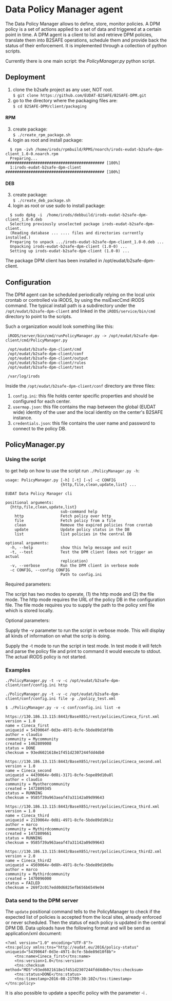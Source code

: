 # Data Policy Manager agent #

The Data Policy Manager allows to define, store, monitor policies.
A DPM policy is a set of actions applied to a set of data and triggered at a certain point in time.
A DPM agent is a client to list and retrieve DPM policies, translate them into B2SAFE operations, schedule them and provide back the status of their enforcement. It is implemented through a collection of python scripts.

Currently there is one main script: the *PolicyManager.py* python script.

## Deployment ##

1. clone the b2safe project as any user, NOT root.  
```$ git clone https://github.com/EUDAT-B2SAFE/B2SAFE-DPM.git```  
2. go to the directory where the packaging files are:  
```$ cd B2SAFE-DPM/client/packaging```  

#### RPM ####

3. create package:  
```$ ./create_rpm_package.sh```  
4. login as root and install package:
```
  $ rpm -ivh /home/irods/rpmbuild/RPMS/noarch/irods-eudat-b2safe-dpm-client_1.0-0.noarch.rpm  
  Preparing...                        ########################################### [100%]  
  1:irods-eudat-b2safe-dpm-client     ########################################### [100%]  
```  

#### DEB ####

3. create package:  
```$ ./create_deb_package.sh```  
4. login as root or use sudo to install package:  
```
  $ sudo dpkg -i  /home/irods/debbuild/irods-eudat-b2safe-dpm-client_1.0-0.deb
  Selecting previously unselected package irods-eudat-b2safe-dpm-client.  
  (Reading database ... .... files and directories currently installed.)  
  Preparing to unpack .../irods-eudat-b2safe-dpm-client_1.0-0.deb ...  
  Unpacking irods-eudat-b2safe-dpm-client (1.0-0) ...  
  Setting up irods-eudat-b2safe-dpm-client (1.0-0) ...  
```  

The package DPM client has been installed in /opt/eudat/b2safe-dpm-client.

## Configuration ##

The DPM agent can be scheduled periodically relying on the local unix crontab or controlled via iRODS, by using the msiExecCmd iRODS command. 
The typical install path is a subdirectory under the `/opt/eudat/b2safe-dpm-client` and linked in the `iRODS/service/bin/cmd` directory to point to the scripts.

Such a organization would look something like this:
```
 iRODS/server/bin/cmd/runPolicyManager.py -> /opt/eudat/b2safe-dpm-client/cmd/PolicyManager.py 
   
 /opt/eudat/b2safe-dpm-client/cmd
 /opt/eudat/b2safe-dpm-client/conf
 /opt/eudat/b2safe-dpm-client/output
 /opt/eudat/b2safe-dpm-client/rules
 /opt/eudat/b2safe-dpm-client/test

 /var/log/irods
```

Inside the `/opt/eudat/b2safe-dpm-client/conf` directory are three files:  
1) `config.ini`: this file holds center specific properties and should be configured for each center.  
2) `usermap.json`: this file contains the map between the global (EUDAT wide) identity of the user and the local identity on
the center's B2SAFE instance.  
3) `credentials.json`: this file contains the user name and password to connect to the policy DB.  

## PolicyManager.py ##

### Using the script ###

to get help on how to use the script run `./PolicyManager.py -h`:
```
usage: PolicyManager.py [-h] [-t] [-v] -c CONFIG
                        {http,file,clean,update,list} ...

EUDAT Data Policy Manager cli

positional arguments:
  {http,file,clean,update,list}
                        sub-command help
    http                Fetch policy over http
    file                Fetch policy from a file
    clean               Remove the expired policies from crontab
    update              Update policy status in the DB
    list                list policies in the central DB

optional arguments:
  -h, --help            show this help message and exit
  -t, --test            Test the DPM client (does not trigger an actual
                        replication)
  -v, --verbose         Run the DPM client in verbose mode
  -c CONFIG, --config CONFIG
                        Path to config.ini
```
Required parameters:

The script has two modes to operate, (1) the http mode and (2) the file mode. 
The http mode requires the URL of the policy DB in the configuration file. 
The file mode requires you to supply the path to the policy xml file which is stored locally.

Optional parameters:

Supply the -v parameter to run the script in verbose mode. This will display all
kinds of information on what the scrip is doing.

Supply the -t mode to run the script in test mode. In test mode it will fetch and
parse the policy file and print to command it would execute to stdout. The actual
iRODS policy is not started. 

### Examples ###

`./PolicyManager.py -t -v -c /opt/eudat/b2safe-dpm-client/conf/config.ini http`

`./PolicyManager.py -t -v -c /opt/eudat/b2safe-dpm-client/conf/config.ini file -p ./policy_test.xml`

```
$ ./PolicyManager.py -v -c conf/config.ini list -e

https://130.186.13.115:8443/BaseX851/rest/policies/Cineca_first.xml
version = 1.0
name = Cineca_first
uniqueid = 5439064f-0d3e-4971-8cfe-5bde89d10f8b
author = claudio
community = Mycommunity
created = 1462809008
status = DONE
checksum = 93ed6021618e1f451d2307244fdd4db0
                                        
https://130.186.13.115:8443/BaseX851/rest/policies/Cineca_second.xml
version = 1.0
name = Cineca_second
uniqueid = 4439064v-0d8i-3171-8cfe-5ope89d10u8l
author = claudio
community = Myothercommunity
created = 1472809345
status = RUNNING
checksum = 9585f39a963aeaf47a31142a09d99643
                                        
https://130.186.13.115:8443/BaseX851/rest/policies/Cineca_third.xml
version = 1.0
name = Cineca_third
uniqueid = 2139064v-0d8i-4971-8cfe-5bde89d10k1z
author = marco
community = Mythirdcommunity
created = 1472809661
status = RUNNING
checksum = 9585f39a963aeaf47a31142a09d99643
                                        
https://130.186.13.115:8443/BaseX851/rest/policies/Cineca_third2.xml
version = 2.0
name = Cineca_third2
uniqueid = 4569064v-0d8h-4971-8cfe-5bde89d10d9u
author = marco
community = Mythirdcommunity
created = 1470096000
status = FAILED
checksum = 269f2c017edd0d6825efb656b6549e94
```

### Data send to the DPM server ###

The `update` positional command tells to the PolicyManager to check if the expected list of policies is accepted from the local sites, already enforced or never scheduled. Then the status of each policy is updated in the central DPM DB.
Data uploads have the following format and will be send as application/xml document:
```
<?xml version="1.0" encoding="UTF-8"?>
<tns:policy xmlns:tns="http://eudat.eu/2016/policy-status" uniqueid="5439064f-0d3e-4971-8cfe-5bde89d10f8b">
    <tns:name>Cineca_first</tns:name>
    <tns:version>1.0</tns:version>
    <tns:checksum method="MD5">93ed6021618e1f451d2307244fdd4db0</tns:checksum>
    <tns:status>DONE</tns:status>
    <tns:timestamp>2016-08-21T09:30:10Z</tns:timestamp>
</tns:policy>
```
It is also possible to update a specific policy with the parameter -i .
